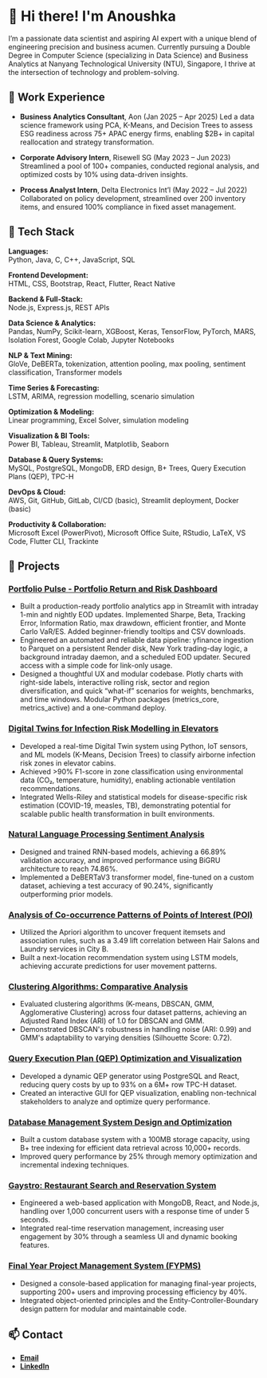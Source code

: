 # 👋 Hi there! I'm Anoushka

I’m a passionate data scientist and aspiring AI expert with a unique blend of engineering precision and business acumen. Currently pursuing a Double Degree in Computer Science (specializing in Data Science) and Business Analytics at Nanyang Technological University (NTU), Singapore, I thrive at the intersection of technology and problem-solving.

## 💼 Work Experience
- **Business Analytics Consultant**, Aon (Jan 2025 – Apr 2025)
  Led a data science framework using PCA, K-Means, and Decision Trees to assess ESG readiness across 75+ APAC energy firms, enabling $2B+ in capital reallocation and strategy transformation.
  
- **Corporate Advisory Intern**, Risewell SG (May 2023 – Jun 2023)  
  Streamlined a pool of 100+ companies, conducted regional analysis, and optimized costs by 10% using data-driven insights.  

- **Process Analyst Intern**, Delta Electronics Int’l (May 2022 – Jul 2022)  
  Collaborated on policy development, streamlined over 200 inventory items, and ensured 100% compliance in fixed asset management.  

## 🔧 Tech Stack

**Languages:**  
Python, Java, C, C++, JavaScript, SQL  

**Frontend Development:**  
HTML, CSS, Bootstrap, React, Flutter, React Native  

**Backend & Full-Stack:**  
Node.js, Express.js, REST APIs  

**Data Science & Analytics:**  
Pandas, NumPy, Scikit-learn, XGBoost, Keras, TensorFlow, PyTorch, MARS, Isolation Forest, Google Colab, Jupyter Notebooks  

**NLP & Text Mining:**  
GloVe, DeBERTa, tokenization, attention pooling, max pooling, sentiment classification, Transformer models  

**Time Series & Forecasting:**  
LSTM, ARIMA, regression modelling, scenario simulation  

**Optimization & Modeling:**  
Linear programming, Excel Solver, simulation modeling  

**Visualization & BI Tools:**  
Power BI, Tableau, Streamlit, Matplotlib, Seaborn  

**Database & Query Systems:**  
MySQL, PostgreSQL, MongoDB, ERD design, B+ Trees, Query Execution Plans (QEP), TPC-H  

**DevOps & Cloud:**  
AWS, Git, GitHub, GitLab, CI/CD (basic), Streamlit deployment, Docker (basic)  

**Productivity & Collaboration:**  
Microsoft Excel (PowerPivot), Microsoft Office Suite, RStudio, LaTeX, VS Code, Flutter CLI, Trackinte  


## 🚀 Projects  

### [**Portfolio Pulse - Portfolio Return and Risk Dashboard**](https://portfolio-pulse.onrender.com) 
- Built a production-ready portfolio analytics app in Streamlit with intraday 1-min and nightly EOD updates. Implemented Sharpe, Beta, Tracking Error, Information Ratio, max drawdown, efficient frontier, and Monte Carlo VaR/ES. Added beginner-friendly tooltips and CSV downloads.
- Engineered an automated and reliable data pipeline: yfinance ingestion to Parquet on a persistent Render disk, New York trading-day logic, a background intraday daemon, and a scheduled EOD updater. Secured access with a simple code for link-only usage.
- Designed a thoughtful UX and modular codebase. Plotly charts with right-side labels, interactive rolling risk, sector and region diversification, and quick “what-if” scenarios for weights, benchmarks, and time windows. Modular Python packages (metrics_core, metrics_active) and a one-command deploy.

### [**Digital Twins for Infection Risk Modelling in Elevators**](https://github.com/Anou-shka/Digital-Twins) 
- Developed a real-time Digital Twin system using Python, IoT sensors, and ML models (K-Means, Decision Trees) to classify airborne infection risk zones in elevator cabins.
- Achieved >90% F1-score in zone classification using environmental data (CO₂, temperature, humidity), enabling actionable ventilation recommendations.
- Integrated Wells-Riley and statistical models for disease-specific risk estimation (COVID-19, measles, TB), demonstrating potential for scalable public health transformation in built environments.

### [**Natural Language Processing Sentiment Analysis**](https://github.com/Anou-shka/SC4002_NLP)  
- Designed and trained RNN-based models, achieving a 66.89% validation accuracy, and improved performance using BiGRU architecture to reach 74.86%.  
- Implemented a DeBERTaV3 transformer model, fine-tuned on a custom dataset, achieving a test accuracy of 90.24%, significantly outperforming prior models.

### [**Analysis of Co-occurrence Patterns of Points of Interest (POI)**](https://github.com/Anou-shka/SC4020_Project_2)  
- Utilized the Apriori algorithm to uncover frequent itemsets and association rules, such as a 3.49 lift correlation between Hair Salons and Laundry services in City B.  
- Built a next-location recommendation system using LSTM models, achieving accurate predictions for user movement patterns. 

### [**Clustering Algorithms: Comparative Analysis**](https://github.com/lliangmengg/SC4020-Data-Analytics-Mining-Project)  
- Evaluated clustering algorithms (K-means, DBSCAN, GMM, Agglomerative Clustering) across four dataset patterns, achieving an Adjusted Rand Index (ARI) of 1.0 for DBSCAN and GMM.  
- Demonstrated DBSCAN's robustness in handling noise (ARI: 0.99) and GMM's adaptability to varying densities (Silhouette Score: 0.72).  

### [**Query Execution Plan (QEP) Optimization and Visualization**](https://github.com/FaizRsl/Database_System_Principles_Project_2) 
- Developed a dynamic QEP generator using PostgreSQL and React, reducing query costs by up to 93% on a 6M+ row TPC-H dataset.  
- Created an interactive GUI for QEP visualization, enabling non-technical stakeholders to analyze and optimize query performance.  

### [**Database Management System Design and Optimization**](https://github.com/FaizRsl/Database_System_Principles_Project_1) 
- Built a custom database system with a 100MB storage capacity, using B+ tree indexing for efficient data retrieval across 10,000+ records.  
- Improved query performance by 25% through memory optimization and incremental indexing techniques.  

### [**Gaystro: Restaurant Search and Reservation System**](https://github.com/Anou-shka/SC2006-Software-Eng)
- Engineered a web-based application with MongoDB, React, and Node.js, handling over 1,000 concurrent users with a response time of under 5 seconds.  
- Integrated real-time reservation management, increasing user engagement by 30% through a seamless UI and dynamic booking features.   

### [**Final Year Project Management System (FYPMS)**](https://github.com/its-naptime/SC2002-FYPManager)  
- Designed a console-based application for managing final-year projects, supporting 200+ users and improving processing efficiency by 40%.  
- Integrated object-oriented principles and the Entity-Controller-Boundary design pattern for modular and maintainable code.  
 
## 📫 Contact
- [**Email**](mailto:nahatanoushka@gmail.com)  
- [**LinkedIn**](https://linkedin.com/in/anoushka-nahata)  
